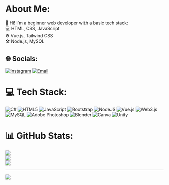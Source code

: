# About Me:
👋 Hi! I'm a beginner web developer with a basic tech stack:<br>💻 HTML, CSS, JavaScript<br>⚙️ Vue.js, Tailwind CSS<br>🛠️ Node.js, MySQL


## 🌐 Socials:

[![Instagram](https://img.shields.io/badge/Instagram-%23E4405F.svg?logo=Instagram&logoColor=white)](https://www.instagram.com/valentyn411)
[![Email](https://img.shields.io/badge/Gmail-D14836?logo=gmail&logoColor=white)](mailto:valentine1304200@gmail.com)


# 💻 Tech Stack:
![C#](https://img.shields.io/badge/c%23-%23239120.svg?style=for-the-badge&logo=csharp&logoColor=white) ![HTML5](https://img.shields.io/badge/html5-%23E34F26.svg?style=for-the-badge&logo=html5&logoColor=white) ![JavaScript](https://img.shields.io/badge/javascript-%23323330.svg?style=for-the-badge&logo=javascript&logoColor=%23F7DF1E) ![Bootstrap](https://img.shields.io/badge/bootstrap-%238511FA.svg?style=for-the-badge&logo=bootstrap&logoColor=white) ![NodeJS](https://img.shields.io/badge/node.js-6DA55F?style=for-the-badge&logo=node.js&logoColor=white) ![Vue.js](https://img.shields.io/badge/vue.js-%2335495e.svg?style=for-the-badge&logo=vuedotjs&logoColor=%234FC08D) ![Web3.js](https://img.shields.io/badge/web3.js-F16822?style=for-the-badge&logo=web3.js&logoColor=white) ![MySQL](https://img.shields.io/badge/mysql-4479A1.svg?style=for-the-badge&logo=mysql&logoColor=white) ![Adobe Photoshop](https://img.shields.io/badge/adobe%20photoshop-%2331A8FF.svg?style=for-the-badge&logo=adobe%20photoshop&logoColor=white) ![Blender](https://img.shields.io/badge/blender-%23F5792A.svg?style=for-the-badge&logo=blender&logoColor=white) ![Canva](https://img.shields.io/badge/Canva-%2300C4CC.svg?style=for-the-badge&logo=Canva&logoColor=white) ![Unity](https://img.shields.io/badge/unity-%23000000.svg?style=for-the-badge&logo=unity&logoColor=white)
# 📊 GitHub Stats:
![](https://github-readme-stats.vercel.app/api?username=Valentine42011&theme=dark&hide_border=true&include_all_commits=false&count_private=false)<br/>
![](https://nirzak-streak-stats.vercel.app/?user=Valentine42011&theme=dark&hide_border=true)<br/>
![](https://github-readme-stats.vercel.app/api/top-langs/?username=Valentine42011&theme=dark&hide_border=true&include_all_commits=false&count_private=false&layout=compact)

---
[![](https://visitcount.itsvg.in/api?id=Valentine42011&icon=0&color=0)](https://visitcount.itsvg.in)

<!-- Proudly created with GPRM ( https://gprm.itsvg.in ) -->
